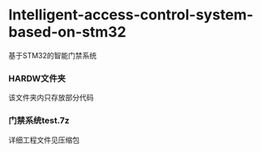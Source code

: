 # Intelligent-access-control-system-based-on-stm32
基于STM32的智能门禁系统 
### HARDW文件夹
该文件夹内只存放部分代码
### 门禁系统test.7z
详细工程文件见压缩包
